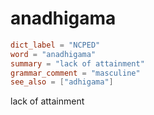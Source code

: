 # anadhigama

``` toml
dict_label = "NCPED"
word = "anadhigama"
summary = "lack of attainment"
grammar_comment = "masculine"
see_also = ["adhigama"]
```

lack of attainment

